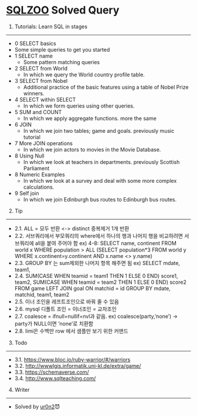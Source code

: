 [SQLZOO](http://sqlzoo.net/wiki/SQL_Tutorial) Solved Query 
=========


1. Tutorials: Learn SQL in stages
----------------------------------
* 0 SELECT basics
 * Some simple queries to get you started
* 1 SELECT name
  * Some pattern matching queries
* 2 SELECT from World
  * In which we query the World country profile table.
* 3 SELECT from Nobel
  * Additional practice of the basic features using a table of Nobel Prize winners.
* 4 SELECT within SELECT
  * In which we form queries using other queries.
* 5 SUM and COUNT
  * In which we apply aggregate functions. more the same
* 6 JOIN
  * In which we join two tables; game and goals. previously music tutorial
* 7 More JOIN operations
  * In which we join actors to movies in the Movie Database.
* 8 Using Null
  * In which we look at teachers in departments. previously Scottish Parliament
* 8 Numeric Examples
  * In which we look at a survey and deal with some more complex calculations.
* 9 Self join
  * In which we join Edinburgh bus routes to Edinburgh bus routes.


2. Tip
----------------------------------
* 2.1. ALL = 모두 반환 <-> distinct 중복제거 1개 반환
* 2.2. 서브쿼리에서 부모쿼리의 where에서 하나의 행과 나머지 행을 비교하려면 서브쿼리에 all을 붙여 주어야 함 ex) 4-8: SELECT name, continent FROM world x WHERE population > ALL (SELECT population\*3 FROM world y WHERE x.continent=y.continent AND x.name <> y.name)
* 2.3. GROUP BY 는 sum제외한 나머지 항목 해주면 됨 ex) SELECT mdate, team1,
* 2.4. SUM(CASE WHEN teamid = team1 THEN 1 ELSE 0 END) score1, team2,
SUM(CASE WHEN teamid = team2 THEN 1 ELSE 0 END) score2
FROM game LEFT JOIN goal ON matchid = id GROUP BY mdate, matchid, team1, team2
* 2.5. 이너 조인을 레프트조인으로 바꿔 줄 수 있음
* 2.6. mysql 디폴트 조인 = 이너조인 = 교차조인
* 2.7. coalesce = ifnull=nullif=nvl과 같음. ex) coalesce(party,’none’) -> party가 NULL이면 ‘none’로 치환함
* 2.8. limi은 수백만 row 에서 샘플만 보기 위한 커맨드


3. Todo
----------------------------------
* 3.1. https://www.bloc.io/ruby-warrior/#/warriors
* 3.2. http://wwwlgis.informatik.uni-kl.de/extra/game/
* 3.3. https://schemaverse.com/
* 3.4. http://www.sqlteaching.com/


4. Writer
----------------------------------
* Solved by [ur0n2](https://ur0n2.com):smiling_imp:

